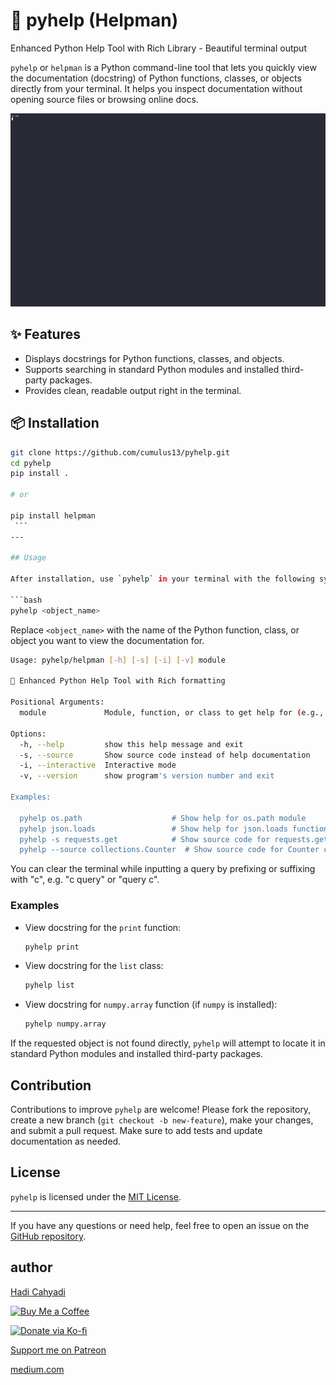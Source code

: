 # 🚀 pyhelp (Helpman)

Enhanced Python Help Tool with Rich Library - Beautiful terminal output


`pyhelp` or `helpman` is a Python command-line tool that lets you quickly view the documentation (docstring) of Python functions, classes, or objects directly from your terminal. It helps you inspect documentation without opening source files or browsing online docs.

[![Example Usage](https://github.com/cumulus13/pyhelp/raw/refs/heads/master/helpman_example_usage.gif)](https://github.com/cumulus13/pyhelp/raw/refs/heads/master/helpman_example_usage.gif)

## ✨ Features

- Displays docstrings for Python functions, classes, and objects.
- Supports searching in standard Python modules and installed third-party packages.
- Provides clean, readable output right in the terminal.

## 📦 Installation

   ```bash
   git clone https://github.com/cumulus13/pyhelp.git
   cd pyhelp
   pip install .

   # or

   pip install helpman
    ```
---

## Usage

After installation, use `pyhelp` in your terminal with the following syntax:

```bash
pyhelp <object_name>
```

Replace `<object_name>` with the name of the Python function, class, or object you want to view the documentation for.


```bash
Usage: pyhelp/helpman [-h] [-s] [-i] [-v] module

🐍 Enhanced Python Help Tool with Rich formatting

Positional Arguments:
  module             Module, function, or class to get help for (e.g., os.path, json.loads)

Options:
  -h, --help         show this help message and exit
  -s, --source       Show source code instead of help documentation
  -i, --interactive  Interactive mode
  -v, --version      show program's version number and exit

Examples:

  pyhelp os.path                    # Show help for os.path module
  pyhelp json.loads                 # Show help for json.loads function
  pyhelp -s requests.get            # Show source code for requests.get
  pyhelp --source collections.Counter  # Show source code for Counter class

```

You can clear the terminal while inputting a query by prefixing or suffixing with "c", e.g. "c query" or "query c".

### Examples

- View docstring for the `print` function:

  ```bash
  pyhelp print
  ```

- View docstring for the `list` class:

  ```bash
  pyhelp list
  ```

- View docstring for `numpy.array` function (if `numpy` is installed):

  ```bash
  pyhelp numpy.array
  ```

If the requested object is not found directly, `pyhelp` will attempt to locate it in standard Python modules and installed third-party packages.

## Contribution

Contributions to improve `pyhelp` are welcome! Please fork the repository, create a new branch (`git checkout -b new-feature`), make your changes, and submit a pull request. Make sure to add tests and update documentation as needed.

## License

`pyhelp` is licensed under the [MIT License](LICENSE).

---

If you have any questions or need help, feel free to open an issue on the [GitHub repository](https://github.com/cumulus13/pyhelp/issues).


## author
[Hadi Cahyadi](mailto:cumulus13@gmail.com)
    

[![Buy Me a Coffee](https://www.buymeacoffee.com/assets/img/custom_images/orange_img.png)](https://www.buymeacoffee.com/cumulus13)

[![Donate via Ko-fi](https://ko-fi.com/img/githubbutton_sm.svg)](https://ko-fi.com/cumulus13)
 
[Support me on Patreon](https://www.patreon.com/cumulus13)

[medium.com](https://www.medium.com/@cumulus13)